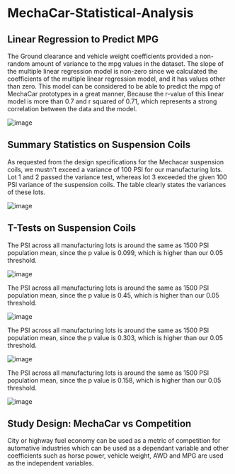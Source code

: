 # MechaCar-Statistical-Analysis

## Linear Regression to Predict MPG

The Ground clearance and vehicle weight coefficients provided a non-random amount of variance to the mpg values in the dataset. The slope of the multiple linear regression model is non-zero since we calculated the coefficients of the multiple linear regression model, and it has values other than zero. This model can be considered to be able to predict the mpg of MechaCar prototypes in a great manner, Because the r-value of this linear model is more than 0.7 and r squared of 0.71, which represents a strong correlation between the data and the model.

![image](https://user-images.githubusercontent.com/95439555/163636696-cdd244ad-d253-4dbb-81d0-7a3c745bd2ee.png)

## Summary Statistics on Suspension Coils

As requested from the design specifications for the Mechacar suspension coils, we mustn't exceed a variance of 100 PSI for our manufacturing lots. Lot 1 and 2 passed the variance test, whereas lot 3 exceeded the given 100 PSI variance of the suspension coils. The table clearly states the variances of these lots.

![image](https://user-images.githubusercontent.com/95439555/163648378-f99efbe8-975b-477a-98f5-852c03dcedb6.png)

## T-Tests on Suspension Coils

The PSI across all manufacturing lots is around the same as 1500 PSI population mean, since the p value is 0.099, which is higher than our 0.05 threshold.

![image](https://user-images.githubusercontent.com/95439555/163847238-5fb6e0b4-b899-40ef-9f4f-2a2c1b1765ec.png)

The PSI across all manufacturing lots is around the same as 1500 PSI population mean, since the p value is 0.45, which is higher than our 0.05 threshold.


![image](https://user-images.githubusercontent.com/95439555/163847416-c3fb9672-af24-4d1e-85ed-5b9cbbe6f56f.png)

The PSI across all manufacturing lots is around the same as 1500 PSI population mean, since the p value is 0.303, which is higher than our 0.05 threshold.


![image](https://user-images.githubusercontent.com/95439555/163847604-3c42365f-6211-4006-8c7d-cd38dc10398d.png)

The PSI across all manufacturing lots is around the same as 1500 PSI population mean, since the p value is 0.158, which is higher than our 0.05 threshold.


![image](https://user-images.githubusercontent.com/95439555/163847769-f89a84fd-6f5f-4ed5-ad40-dce7eb6dd47b.png)

## Study Design: MechaCar vs Competition

City or highway fuel economy can be used as a metric of competition for automative industries which can be used as a dependant variable and other coefficients such as horse power, vehicle weight, AWD and MPG are used as the independent variables. 









